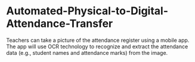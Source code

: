# Automated-Physical-to-Digital-Attendance-Transfer
Teachers can take a picture of the attendance register using a mobile app. The app will use OCR technology to recognize and extract the attendance data (e.g., student names and attendance marks) from the image.
